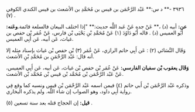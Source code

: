٣٩٣٦ -** د س:** عَبْد الرَّحْمَن بن قيس بن مُحَمَّدِ بن الأشعث بن قيس الكندي الكوفي (٧) .

**عن:** أبيه (د) ،** عَنْ جده عَنْ عَبد اللَّه حديث:** "إذا اختلف البيعان فالسلعة قائمة.**وعَنه:** أَبُو العميس (د) . قاله أَبُو دَاوُدَ (١) عَنْ مُحَمَّدِ بْنِ يَحْيَى بْن فارس، عَنْ عُمَر بْن حفص بن غياث، عَن أبيه، عَن أَبِي العميس.

وَقَال النَّسَائي (٢) : عَن أَبِي حاتم الرازي، عَنْ عُمَر (٣) بْن حفص بْن غياث بإسناد مثله إلا أنه قال: عَبْد الرَّحْمَنِ بن مُحَمَّدِ بْنِ الأشعث.

**وَقَال يعقوب بْن سفيان الفارسي:** عَنْ عُمَر بْن حفص بْن غياث، عَن أبيه، عَن أَبِي العميس، عَنْ عَبْد الرَّحْمَن بْن مُحَمَّد بْن قيس بْن مُحَمَّد بْن الأشعث.

وذكره عَبْد الرَّحْمَن بْن أَبي حاتم (٤) فيمن اسمه عَبْد الرَّحْمَن بْن قيس ونسبه كما وقع فِي رواية أَبِي داود، وهو الصواب إن شاء اللَّه. ولم يذكره البخاري.

**قيل:** إن الحجاج قتله بعد سنة تسعين (٥) .
